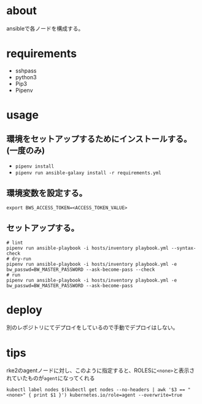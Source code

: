 # about

ansibleで各ノードを構成する。

# requirements

- sshpass
- python3
- Pip3
- Pipenv

# usage

## 環境をセットアップするためにインストールする。(一度のみ)

- `pipenv install`
- `pipenv run ansible-galaxy install -r requirements.yml`

## 環境変数を設定する。

```shell
export BWS_ACCESS_TOKEN=<ACCESS_TOKEN_VALUE>
```

## セットアップする。

```shell
# lint
pipenv run ansible-playbook -i hosts/inventory playbook.yml --syntax-check
# dry-run
pipenv run ansible-playbook -i hosts/inventory playbook.yml -e bw_passwd=BW_MASTER_PASSWORD --ask-become-pass --check
# run
pipenv run ansible-playbook -i hosts/inventory playbook.yml -e bw_passwd=BW_MASTER_PASSWORD --ask-become-pass
```

# deploy

別のレポジトリにてデプロイをしているので手動でデプロイはしない。

# tips

rke2のagentノードに対し、このように指定すると、ROLESに`<none>`と表示されていたものが`agent`になってくれる
```shell
kubectl label nodes $(kubectl get nodes --no-headers | awk '$3 == "<none>" { print $1 }') kubernetes.io/role=agent --overwrite=true
```
